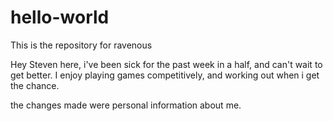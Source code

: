 # hello-world
This is the repository for ravenous

Hey Steven here, i've been sick for the past week in a half, and can't wait to get better.
I enjoy playing games competitively, and working out when i get the chance.

the changes made were personal information about me.
